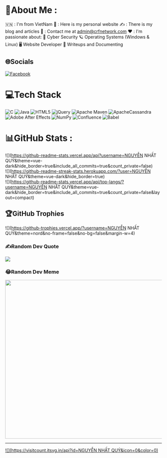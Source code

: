 # 💫About Me :
🇻🇳 : I'm from VietNam
👀 : Here is my personal website
✍️ : There is my blog and articles
📧 : Contact me at admin@crfnetwork.com
❤️ : I'm passionate about:
🔐 Cyber Security
🪐 Operating Systems (Windows & Linux)
🖥️ Website Developer
📝 Writeups and Documenting

## 🌐Socials
[![Facebook](https://img.shields.io/badge/Facebook-%231877F2.svg?logo=Facebook&logoColor=white)](https://www.facebook.com/nquyyeuem?mibextid=LQQJ4d) 

# 💻Tech Stack
![C](https://img.shields.io/badge/c-%2300599C.svg?style=for-the-badge&logo=c&logoColor=white) ![Java](https://img.shields.io/badge/java-%23ED8B00.svg?style=for-the-badge&logo=java&logoColor=white) ![HTML5](https://img.shields.io/badge/html5-%23E34F26.svg?style=for-the-badge&logo=html5&logoColor=white) ![jQuery](https://img.shields.io/badge/jquery-%230769AD.svg?style=for-the-badge&logo=jquery&logoColor=white) ![Apache Maven](https://img.shields.io/badge/Apache%20Maven-C71A36?style=for-the-badge&logo=Apache%20Maven&logoColor=white) ![ApacheCassandra](https://img.shields.io/badge/cassandra-%231287B1.svg?style=for-the-badge&logo=apache-cassandra&logoColor=white) ![Adobe After Effects](https://img.shields.io/badge/Adobe%20After%20Effects-9999FF.svg?style=for-the-badge&logo=Adobe%20After%20Effects&logoColor=white) ![NumPy](https://img.shields.io/badge/numpy-%23013243.svg?style=for-the-badge&logo=numpy&logoColor=white) ![Confluence](https://img.shields.io/badge/confluence-%23172BF4.svg?style=for-the-badge&logo=confluence&logoColor=white) ![Babel](https://img.shields.io/badge/Babel-F9DC3e?style=for-the-badge&logo=babel&logoColor=black)
# 📊GitHub Stats :
![](https://github-readme-stats.vercel.app/api?username=NGUYỄN NHẤT QUÝ&theme=vue-dark&hide_border=true&include_all_commits=true&count_private=false)<br/>
![](https://github-readme-streak-stats.herokuapp.com/?user=NGUYỄN NHẤT QUÝ&theme=vue-dark&hide_border=true)<br/>
![](https://github-readme-stats.vercel.app/api/top-langs/?username=NGUYỄN NHẤT QUÝ&theme=vue-dark&hide_border=true&include_all_commits=true&count_private=false&layout=compact)

## 🏆GitHub Trophies
![](https://github-trophies.vercel.app/?username=NGUYỄN NHẤT QUÝ&theme=nord&no-frame=false&no-bg=false&margin-w=4)

### ✍️Random Dev Quote
![](https://quotes-github-readme.vercel.app/api?type=horizontal&theme=radical)

### 😂Random Dev Meme
<img src="https://random-memer.herokuapp.com/" width="512px"/>

---
[![](https://visitcount.itsvg.in/api?id=NGUYỄN NHẤT QUÝ&icon=0&color=0)](https://visitcount.itsvg.in)
